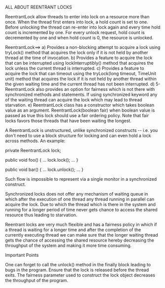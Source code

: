 ALL ABOUT REENTRANT LOCKS

ReentrantLock allow threads to enter into lock on a resource more than once. When the thread first enters into lock, a hold count is set to one. Before unlocking the thread can re-enter into lock again and every time hold count is incremented by one. For every unlock request, hold count is decremented by one and when hold count is 0, the resource is unlocked.


ReentrantLock==>
a) Provides a non-blocking attempt to acquire a lock using tryLock() method that acquires the lock only if it is not held by another thread at the time of invocation.
b) Provides a feature to acquire the lock that can be interrupted using lockInterruptibly() method that acquires the lock unless the current thread is interrupted.
c) Provides a feature to acquire the lock that can timeout using the tryLock(long timeout, TimeUnit unit) method that acquires the lock if it is not held by another thread within the given waiting time and the current thread has not been interrupted.
d) 5- ReentrantLock also provides an option for fairness which is not there with synchronized methods and statements. If using synchronized keyword any of the waiting thread can acquire the lock which may lead to thread starvation.
e) ReentrantLock class has a constructor which takes boolean value as an argument.
		ReentrantLock(boolean fair)
when boolean value is passed as true this lock should use a fair ordering policy. Note that fair locks favors those threads that have been waiting the longest.

A ReentrantLock is unstructured, unlike synchronized constructs -- i.e. you don't need to use a block structure for locking and can even hold a lock across methods. An example:

private ReentrantLock lock;

public void foo() {
  ...
  lock.lock();
  ...
}

public void bar() {
  ...
  lock.unlock();
  ...
}

Such flow is impossible to represent via a single monitor in a synchronized construct.

Synchronized locks does not offer any mechanism of waiting queue in which after the execution of one thread any thread running in parallel can acquire the lock. Due to which the thread which is there in the system and running for a longer period of time never gets chance to access the shared resource thus leading to starvation.

Reentrant locks are very much flexible and has a fairness policy in which if a thread is waiting for a longer time and after the completion of the currently executing thread we can make sure that the longer waiting thread gets the chance of accessing the shared resource hereby decreasing the throughput of the system and making it more time consuming.



Important Points

One can forget to call the unlock() method in the finally block leading to bugs in the program. Ensure that the lock is released before the thread exits.
The fairness parameter used to construct the lock object decreases the throughput of the program.